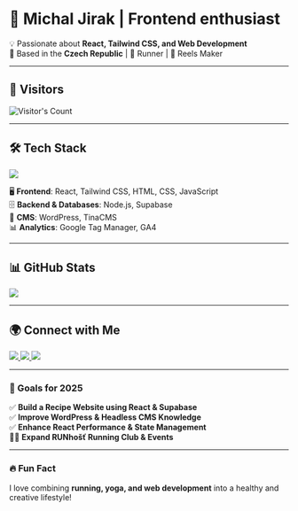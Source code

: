 # 🚀 Michal Jirak | Frontend enthusiast
💡 Passionate about **React, Tailwind CSS, and Web Development**  
📍 Based in the **Czech Republic** | 🏃 Runner | 🎥 Reels Maker  

---

## 👀 Visitors
<div>
  <img src="https://profile-counter.glitch.me/MichalJirak/count.svg" alt="Visitor's Count" />
</div>

---

## 🛠️ Tech Stack
<div>
  <img src="https://skillicons.dev/icons?i=html,css,js,react,tailwind,nodejs,figma,wordpress,supabase" />
</div>

🖥️ **Frontend**: React, Tailwind CSS, HTML, CSS, JavaScript  
🗄️ **Backend & Databases**: Node.js, Supabase  
📝 **CMS**: WordPress, TinaCMS  
📊 **Analytics**: Google Tag Manager, GA4  

---

## 📊 GitHub Stats
<div>
  <img src="https://github-readme-stats.vercel.app/api?username=MichalJirak&show_icons=true&theme=radical" />
</div>

---

## 🌍 Connect with Me
<div>
  <a href="https://michaljirak.cz">
    <img src="https://img.shields.io/badge/website-0078D4?style=for-the-badge&logo=globe&logoColor=ffffff" />  
  </a>
  <a href="mailto:majklmajklson@gmail.com">
    <img src="https://img.shields.io/badge/gmail-EA4335?style=for-the-badge&logo=gmail&logoColor=ffffff" />  
  </a>
  <a href="https://t.me/michaljirak">
    <img src="https://img.shields.io/badge/telegram-26A5E4?style=for-the-badge&logo=telegram&logoColor=ffffff" />  
  </a>
</div>

---

### 🎯 Goals for 2025
✅ **Build a Recipe Website using React & Supabase**  
✅ **Improve WordPress & Headless CMS Knowledge**  
✅ **Enhance React Performance & State Management**  
🏃‍♂️ **Expand RUNhošť Running Club & Events**  

---

### 🔥 Fun Fact
I love combining **running, yoga, and web development** into a healthy and creative lifestyle!  
